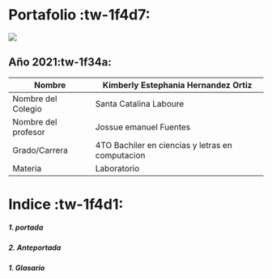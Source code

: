 
# Portafolio :tw-1f4d7: 

<img src="https://images.unsplash.com/photo-1563986768711-b3bde3dc821e?ixid=MnwxMjA3fDB8MHxwaG90by1wYWdlfHx8fGVufDB8fHx8&ixlib=rb-1.2.1&auto=format&fit=crop&w=748&q=80">

## Año 2021:tw-1f34a:

|  Nombre  |Kimberly Estephania Hernandez Ortiz    |
| ------------ | ------------ |
|  Nombre del Colegio|Santa Catalina Laboure    |
|   Nombre del profesor   |Jossue emanuel Fuentes     |
|  Grado/Carrera  |4TO Bachiler en ciencias y letras en computacion    |
|  Materia  | Laboratorio  |

# Indice :tw-1f4d1:
##### 1. portada 
##### 2. Anteportada 
##### 1. Glasario 
